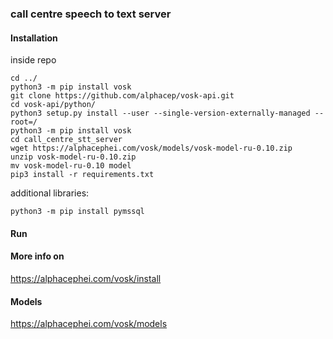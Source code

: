 ### call centre speech to text server

#### Installation
inside repo   
```
cd ../
python3 -m pip install vosk   
git clone https://github.com/alphacep/vosk-api.git   
cd vosk-api/python/   
python3 setup.py install --user --single-version-externally-managed --root=/   
python3 -m pip install vosk
cd call_centre_stt_server
wget https://alphacephei.com/vosk/models/vosk-model-ru-0.10.zip   
unzip vosk-model-ru-0.10.zip   
mv vosk-model-ru-0.10 model  
pip3 install -r requirements.txt
```  
additional libraries:   
```
python3 -m pip install pymssql
```

#### Run

#### More info on   
https://alphacephei.com/vosk/install   
#### Models   
https://alphacephei.com/vosk/models
